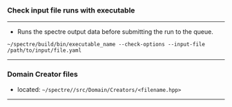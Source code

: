 ### Check input file runs with executable
***
* Runs the spectre output data before submitting the run to the queue.

```~/spectre/build/bin/executable_name --check-options --input-file /path/to/input/file.yaml```

***

### Domain Creator files 
* located: ```~/spectre//src/Domain/Creators/<filename.hpp>```

***
